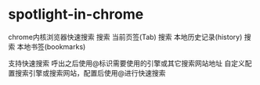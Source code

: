 # spotlight-in-chrome

chrome内核浏览器快速搜索
搜索 当前页签(Tab)
搜索 本地历史记录(history)
搜索 本地书签(bookmarks)

支持快速搜索 呼出之后使用@标识需要使用的引擎或其它搜索网站地址
自定义配置搜索引擎或搜索网站，配置后使用@进行快速搜索

